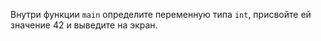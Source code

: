 Внутри функции `main` определите переменную типа `int`, присвойте ей значение 42 и выведите на экран.
